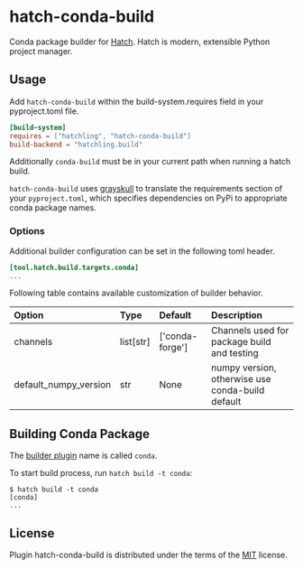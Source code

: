 # hatch-conda-build

Conda package builder for [Hatch](https://hatch.pypa.io/latest/). Hatch is modern, extensible Python project manager.

## Usage

Add `hatch-conda-build` within the build-system.requires field in your pyproject.toml file.

```toml
[build-system]
requires = ["hatchling", "hatch-conda-build"]
build-backend = "hatchling.build"
```

Additionally `conda-build` must be in your current path when running a
hatch build.

`hatch-conda-build` uses [grayskull](https://github.com/conda/grayskull) to translate the requirements section of your `pyproject.toml`, which
specifies dependencies on PyPi to appropriate conda package names.

### Options

Additional builder configuration can be set in the following toml
header.

```toml
[tool.hatch.build.targets.conda]
...
```

Following table contains available customization of builder behavior.

| Option                | Type      | Default         | Description                                      |
|:----------------------|:----------|:----------------|:-------------------------------------------------|
| channels              | list[str] | ['conda-forge'] | Channels used for package build and testing      |
| default_numpy_version | str       | None            | numpy version, otherwise use conda-build default |


## Building Conda Package

The [builder plugin](https://hatch.pypa.io/latest/plugins/builder/reference/) name is called `conda`.

To start build process, run `hatch build -t conda`:

```shell
$ hatch build -t conda
[conda]
...
```

## License

Plugin hatch-conda-build is distributed under the terms of the [MIT](https://spdx.org/licenses/MIT.html) license.
